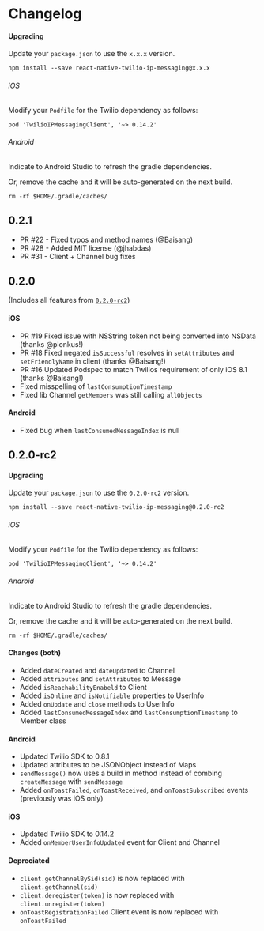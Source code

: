 # Changelog

#### Upgrading
Update your `package.json` to use the `x.x.x` version.
```
npm install --save react-native-twilio-ip-messaging@x.x.x
```

###### iOS
Modify your `Podfile` for the Twilio dependency as follows:
```
pod 'TwilioIPMessagingClient', '~> 0.14.2'
```

###### Android
Indicate to Android Studio to refresh the gradle dependencies.

Or, remove the cache and it will be auto-generated on the next build.

```
rm -rf $HOME/.gradle/caches/
```

## 0.2.1
 - PR #22 - Fixed typos and method names (@Baisang)
 - PR #28 - Added MIT license (@jhabdas)
 - PR #31 - Client + Channel bug fixes

## 0.2.0

(Includes all features from [`0.2.0-rc2`](#020-rc2))

#### iOS
- PR #19 Fixed issue with NSString token not being converted into NSData (thanks @plonkus!)
- PR #18 Fixed negated `isSuccessful` resolves in `setAttributes` and `setFriendlyName` in client (thanks @Baisang!)
- PR #16 Updated Podspec to match Twilios requirement of only iOS 8.1 (thanks @Baisang!)
- Fixed misspelling of `lastConsumptionTimestamp`
- Fixed lib Channel `getMembers` was still calling `allObjects`

#### Android
- Fixed bug when `lastConsumedMessageIndex` is null

## 0.2.0-rc2

#### Upgrading
Update your `package.json` to use the `0.2.0-rc2` version.
```
npm install --save react-native-twilio-ip-messaging@0.2.0-rc2
```

###### iOS
Modify your `Podfile` for the Twilio dependency as follows:
```
pod 'TwilioIPMessagingClient', '~> 0.14.2'
```

###### Android
Indicate to Android Studio to refresh the gradle dependencies.

Or, remove the cache and it will be auto-generated on the next build.

```
rm -rf $HOME/.gradle/caches/
```

#### Changes (both)
- Added `dateCreated` and `dateUpdated` to Channel
- Added `attributes` and `setAttributes` to Message
- Added `isReachabilityEnabeld` to Client
- Added `isOnline` and `isNotifiable` properties to UserInfo
- Added `onUpdate` and `close` methods to UserInfo
- Added `lastConsumedMessageIndex` and `lastConsumptionTimestamp` to Member class

#### Android
- Updated Twilio SDK to 0.8.1
- Updated attributes to be JSONObject instead of Maps
- `sendMessage()` now uses a build in method instead of combing `createMessage` with `sendMessage`
- Added `onToastFailed`, `onToastReceived`, and `onToastSubscribed` events (previously was iOS only)

#### iOS
- Updated Twilio SDK to 0.14.2
- Added `onMemberUserInfoUpdated` event for Client and Channel

#### Depreciated
- `client.getChannelBySid(sid)` is now replaced with `client.getChannel(sid)`
- `client.deregister(token)` is now replaced with `client.unregister(token)`
- `onToastRegistrationFailed` Client event is now replaced with `onToastFailed`

